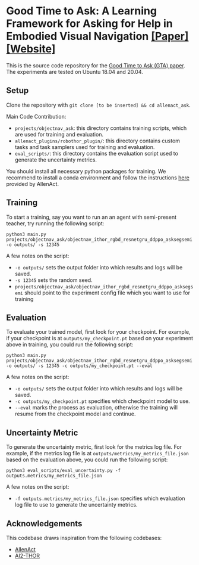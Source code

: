 # Good Time to Ask: A Learning Framework for Asking for Help in Embodied Visual Navigation [[Paper]](https://arxiv.org/abs/2206.10606) [[Website]](http://www.jennyzhangzt.com/gta/)
This is the source code repository for the [Good Time to Ask (GTA) paper](https://arxiv.org/abs/2206.10606). The experiments are tested on Ubuntu 18.04 and 20.04.

## Setup
Clone the repository with `git clone [to be inserted] && cd allenact_ask`.

Main Code Contribution:
* `projects/objectnav_ask`: this directory contains training scripts, which are used for training and evaluation.
* `allenact_plugins/robothor_plugin/`: this directory contains custom tasks and task samplers used for training and evaluation.
* `eval_scripts/`: this directory contains the evaluation script used to generate the uncertainty metrics.

You should install all necessary python packages for training. We recommend to install a conda environment and follow the instructions [here](https://allenact.org/installation/installation-allenact/#installing-a-conda-environment) provided by AllenAct.

## Training
To start a training, say you want to run an an agent with semi-present teacher, try running the following script:
```
python3 main.py projects/objectnav_ask/objectnav_ithor_rgbd_resnetgru_ddppo_asksegsemi -o outputs/ -s 12345
```
A few notes on the script:
* `-o outputs/` sets the output folder into which results and logs will be saved.
* `-s 12345` sets the random seed.
* `projects/objectnav_ask/objectnav_ithor_rgbd_resnetgru_ddppo_asksegsemi` should point to the experiment config file which you want to use for training

## Evaluation
To evaluate your trained model, first look for your checkpoint. For example, if your checkpoint is at `outputs/my_checkpoint.pt` based on your experiment above in training, you could run the following script:
```
python3 main.py projects/objectnav_ask/objectnav_ithor_rgbd_resnetgru_ddppo_asksegsemi -o outputs/ -s 12345 -c outputs/my_checkpoint.pt --eval
```
A few notes on the script:
* `-o outputs/` sets the output folder into which results and logs will be saved.
* `-c outputs/my_checkpoint.pt` specifies which checkpoint model to use.
* `--eval` marks the process as evaluation, otherwise the training will resume from the checkpoint model and continue.

## Uncertainty Metric
To generate the uncertainty metric, first look for the metrics log file. For example, if the metrics log file is at `outputs/metrics/my_metrics_file.json` based on the evaluation above, you could run the following script:
```
python3 eval_scripts/eval_uncertainty.py -f outputs.metrics/my_metrics_file.json
```
A few notes on the script:
* `-f outputs.metrics/my_metrics_file.json` specifies which evaluation log file to use to generate the uncertainty metrics.

## Acknowledgements
This codebase draws inspiration from the following codebases:
* [AllenAct](https://allenact.org/)
* [AI2-THOR](https://ai2thor.allenai.org/)
